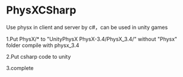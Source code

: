 # PhysXCSharp
Use physx in client and server by c#，can be used in unity games

1.Put PhysX/* to "UnityPhysX PhysX-3.4/PhysX_3.4/" without "Physx" folder
  compile with physx_3.4

2.Put csharp code to unity

3.complete
